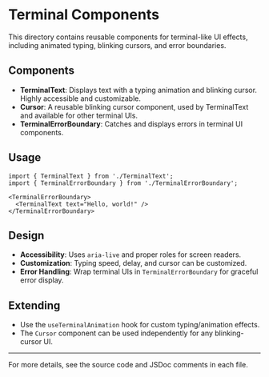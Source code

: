 # Terminal Components

This directory contains reusable components for terminal-like UI effects, including animated typing, blinking cursors, and error boundaries.

## Components

- **TerminalText**: Displays text with a typing animation and blinking cursor. Highly accessible and customizable.
- **Cursor**: A reusable blinking cursor component, used by TerminalText and available for other terminal UIs.
- **TerminalErrorBoundary**: Catches and displays errors in terminal UI components.

## Usage

```
import { TerminalText } from './TerminalText';
import { TerminalErrorBoundary } from './TerminalErrorBoundary';

<TerminalErrorBoundary>
  <TerminalText text="Hello, world!" />
</TerminalErrorBoundary>
```

## Design
- **Accessibility**: Uses `aria-live` and proper roles for screen readers.
- **Customization**: Typing speed, delay, and cursor can be customized.
- **Error Handling**: Wrap terminal UIs in `TerminalErrorBoundary` for graceful error display.

## Extending
- Use the `useTerminalAnimation` hook for custom typing/animation effects.
- The `Cursor` component can be used independently for any blinking-cursor UI.

---

For more details, see the source code and JSDoc comments in each file. 